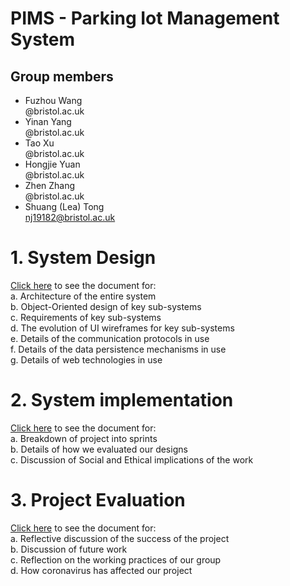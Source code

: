 # PIMS - Parking Iot Management System

## Group members
* Fuzhou Wang\
  @bristol.ac.uk
* Yinan Yang\
  @bristol.ac.uk
* Tao Xu\
  @bristol.ac.uk
* Hongjie Yuan\
  @bristol.ac.uk
* Zhen Zhang\
  @bristol.ac.uk
* Shuang (Lea) Tong\
  nj19182@bristol.ac.uk

# 1. System Design
[Click here](Protfolio/System_design.md) to see the document for:\
a. Architecture of the entire system\
b. Object-Oriented design of key sub-systems\
c. Requirements of key sub-systems\
d. The evolution of UI wireframes for key sub-systems\
e. Details of the communication protocols in use\
f. Details of the data persistence mechanisms in use\
g. Details of web technologies in use

# 2. System implementation
[Click here](Protfolio/System_implementation.md) to see the document for:\
a. Breakdown of project into sprints\
b. Details of how we evaluated our designs\
c. Discussion of Social and Ethical implications of the work

# 3. Project Evaluation
[Click here](Protfolio/Project_evaluation.md) to see the document for:\
a. Reflective discussion of the success of the project\
b. Discussion of future work\
c. Reflection on the working practices of our group\
d. How coronavirus has affected our project

